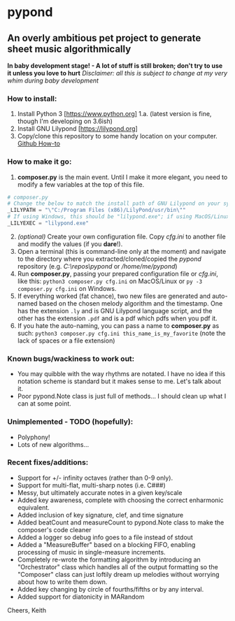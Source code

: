 # pypond
## An overly ambitious pet project to generate sheet music algorithmically

**In baby development stage! - A lot of stuff is still broken; don't try to use it unless you love to hurt**
_Disclaimer: all this is subject to change at my very whim during baby development_

### How to install:
1. Install Python 3 [https://www.python.org]
  1.a. (latest version is fine, though I'm developing on 3.6ish)
2. Install GNU Lilypond [https://lilypond.org]
3. Copy/clone this repository to some handy location on your computer.
   [Github How-to](https://help.github.com/en/github/creating-cloning-and-archiving-repositories/cloning-a-repository)

### How to make it go:
1. **composer.py** is the main event.  Until I make it more elegant, you need to modify a few variables
   at the top of this file.
```python
# composer.py
# Change the below to match the install path of GNU Lilypond on your system
_LILYPATH = "\"C:/Program Files (x86)/LilyPond/usr/bin\""
# If using Windows, this should be "lilypond.exe"; if using MacOS/Linux, it should simply be "lilypond"
_LILYEXEC = "lilypond.exe"
```
2. _(optional)_ Create your own configuration file.  Copy _cfg.ini_ to another file and modify the values
   (if you **dare**!).
3. Open a terminal (this is command-line only at the moment) and navigate to the directory where you
   extracted/cloned/copied the _pypond_ repository (e.g. _C:\repos\pypond_ or _/home/me/pypond_)
4. Run **composer.py**, passing your prepared configuration file or _cfg.ini_, like this:
`python3 composer.py cfg.ini` on MacOS/Linux or `py -3 composer.py cfg.ini` on Windows.
5. If everything worked (fat chance), two new files are generated and auto-named based on the chosen
   melody algorithm and the timestamp.  One has the extension `.ly` and is GNU Lilypond language script,
   and the other has the extension `.pdf` and is a pdf which pdfs when you pdf it.
6. If you hate the auto-naming, you can pass a name to **composer.py** as such:
   `python3 composer.py cfg.ini this_name_is_my_favorite` (note the lack of spaces or a file extension)

### Known bugs/wackiness to work out:

- You may quibble with the way rhythms are notated.  I have no idea if this notation scheme is standard
  but it makes sense to me.  Let's talk about it.
- Poor pypond.Note class is just full of methods... I should clean up what I can at some point.

### Unimplemented - TODO (hopefully):

- Polyphony!
- Lots of new algorithms...

### Recent fixes/additions:

- Support for +/- infinity octaves (rather than 0-9 only).
- Support for multi-flat, multi-sharp notes (i.e. C###)
- Messy, but ultimately accurate notes in a given key/scale
- Added key awareness, complete with choosing the correct enharmonic equivalent.
- Added inclusion of key signature, clef, and time signature
- Added beatCount and measureCount to pypond.Note class to make the composer's code cleaner
- Added a logger so debug info goes to a file instead of stdout
- Added a "MeasureBuffer" based on a blocking FIFO, enabling processing of music in single-measure
  increments.
- Completely re-wrote the formatting algorithm by introducing an "Orchestrator" class which handles
  all of the output formatting so the "Composer" class can just loftily dream up melodies without
  worrying about how to write them down.
- Added key changing by circle of fourths/fifths or by any interval.
- Added support for diatonicity in MARandom

Cheers,
Keith
